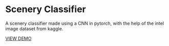 # Scenery Classifier

A scenery classifier made using a CNN in pytorch, with the help of the intel image dataset from kaggle.

<a href ="https://huggingface.co/spaces/danyalmalik/sceneryclassifier">VIEW DEMO</a>
